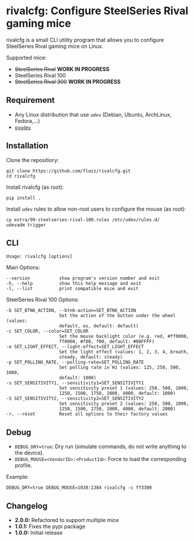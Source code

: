 # rivalcfg: Configure SteelSeries Rival gaming mice

rivalcfg is a small CLI utility program that allows you to configure
SteelSeries Rival gaming mice on Linux.

Supported mice:

* ~~SteelSeries Rival~~ **WORK IN PROGRESS**
* SteelSeries Rival 100
* ~~SteelSeries Rival 300~~ **WORK IN PROGRESS**


## Requirement

* Any Linux distribution that use `udev` (Debian, Ubuntu, ArchLinux,
  Fedora,...)
* [`pyudev`](https://pypi.python.org/pypi/pyudev)


## Installation

Clone the repositiory:

    git clone https://github.com/flozz/rivalcfg.git
    cd rivalcfg

Install rivalcfg (as root):

    pip install .

Install `udev` rules to allow non-root users to configure the mouse (as root):

    cp extra/99-steelseries-rival-100.rules /etc/udev/rules.d/
    udevadm trigger


## CLI

    Usage: rivalcfg [options]

Main Options:

    --version           show program's version number and exit
    -h, --help          show this help message and exit
    -l, --list          print compatible mice and exit

SteelSeries Rival 100 Options:

    -b SET_BTN6_ACTION, --btn6-action=SET_BTN6_ACTION
                        Set the action of the button under the wheel (values:
                        default, os, default: default)
    -c SET_COLOR, --color=SET_COLOR
                        Set the mouse backlight color (e.g. red, #ff0000,
                        ff0000, #f00, f00, default: #00FFFF)
    -e SET_LIGHT_EFFECT, --light-effect=SET_LIGHT_EFFECT
                        Set the light effect (values: 1, 2, 3, 4, breath,
                        steady, default: steady)
    -p SET_POLLING_RATE, --polling-rate=SET_POLLING_RATE
                        Set polling rate in Hz (values: 125, 250, 500, 1000,
                        default: 1000)
    -s SET_SENSITIVITY1, --sensitivity1=SET_SENSITIVITY1
                        Set sensitivity preset 1 (values: 250, 500, 1000,
                        1250, 1500, 1750, 2000, 4000, default: 1000)
    -S SET_SENSITIVITY2, --sensitivity2=SET_SENSITIVITY2
                        Set sensitivity preset 2 (values: 250, 500, 1000,
                        1250, 1500, 1750, 2000, 4000, default: 2000)
    -r, --reset         Reset all options to their factory values


## Debug

* `DEBUG_DRY=true`: Dry run (simulate commands, do not write anything to the
  device).
* `DEBUG_MOUSE=<VendorID>:<ProductId>`: Force to load the corresponding
  profile.

Example:

    DEBUG_DRY=true DEBUG_MOUSE=1038:1384 rivalcfg -c ff3300


## Changelog

* **2.0.0:** Refactored to support multiple mice
* **1.0.1:** Fixes the pypi package
* **1.0.0:** Initial release

